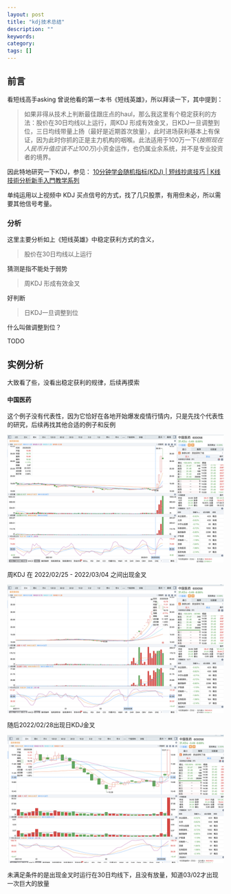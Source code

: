 ```yaml
---
layout: post
title: "kdj技术总结"
description: ""
keywords: 
category: 
tags: []
---
```




## 前言

看短线高手asking 曾说他看的第一本书《短线英雄》，所以拜读一下，其中提到：



> 如果非得从技术上判断最佳跟庄点的haul，那么我这里有个稳定获利的方法：股价在30日均线以上运行，周KDJ 形成有效金叉，日KDJ一旦调整到位，三日均线带量上扬（最好是近期首次放量），此时进场获利基本上有保证，因为此时你抓的正是主力机构的咽喉。此法适用于100万一下(*按照现在人民币升值应该不止100万*)小资金运作，也仍属业余系统，并不是专业投资者的境界。



因此特地研究一下KDJ，参见： [10分钟学会随机指标(KDJ) | 短线抄底技巧 | K线技術分析新手入門教学系列](https://www.bilibili.com/video/BV1jy4y1g7r2)



单纯运用以上视频中 KDJ 买点信号的方式，找了几只股票，有用但未必，所以需要其他信号考量。



### 分析

这里主要分析如上《短线英雄》中稳定获利方式的含义，



> 股价在30日均线以上运行

猜测是指不能处于弱势



> 周KDJ 形成有效金叉

好判断

> 日KDJ一旦调整到位

什么叫做调整到位？



TODO



## 实例分析

大致看了些，没看出稳定获利的规律，后续再摸索

#### 中国医药

这个例子没有代表性，因为它恰好在各地开始爆发疫情行情内，只是先找个代表性的研究，后续再找其他合适的例子和反例

![image-20220326005108808](../assets/images/image-20220326005108808.png)

周KDJ 在 2022/02/25 - 2022/03/04 之间出现金叉

![image-20220326005220274](../assets/images/image-20220326005220274.png)

随后2022/02/28出现日KDJ金叉

![image-20220326005502712](../assets/images/image-20220326005502712.png)

未满足条件的是出现金叉时运行在30日均线下，且没有放量，知道03/02才出现一次巨大的放量

